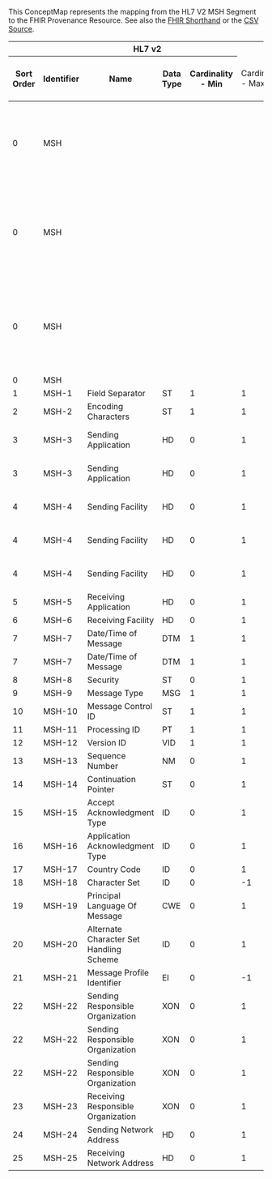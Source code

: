 
This ConceptMap represents the mapping from the HL7 V2 MSH Segment to the FHIR Provenance Resource. See also the <a href='https://github.com/HL7/v2-to-fhir/blob/master/tank/Segment MSH[Source] to Provenance.fsh'>FHIR Shorthand</a> or the <a href='https://github.com/HL7/v2-to-fhir/blob/master/mappings/segments/HL7 Segment - FHIR R4_ MSH[Provenance-Source] - R4.csv'>CSV Source</a>.
<table class='grid'><thead>
<tr><th colspan='6'>HL7 v2</th><th colspan='3'>Condition (IF True, args)</th><th colspan='7'>HL7 FHIR</th><th rowspan='2'>Comments</th></tr>
<tr><th title='Rows are listed in sequence of how they appear in the v2 standard. The first column, Sort Order, provides a sort order that can re-create the original v2 standard sequence in case one opts to re-sort/filter the rows.'>Sort Order</th><th title='Contains the formal Segment Name and Field Sequence according to the base standard using &quot;-&quot; as the delimiter.'>Identifier</th><th title='The formal name of the field in the most current published version.'>Name</th><th title='The data type of the field in the most current published version if not deprecated, otherwise the data type at the time it was deprecated and removed.'>Data Type</th><th title='The V2 min cardinality expressed numerically.'>Cardinality - Min</th><td style='border-right: 2px' title='The V2 max cardinality expressed numerically.'>Cardinality - Max</td><th title='Condition in an easy to read syntax (Computable ANTLR)'>Computable ANTLR</th><th title='Condition in FHIRPath Notation'>Computable FHIRPath</th><td style='border-right: 2px' title='Condition expressed in narrative form'>Narrative</td><th title='An existing FHIR attribute in the target FHIR version.'>FHIR Attribute</th><th title='A proposed extension. It will be expressed with #ext-...# around the proposed name. '>Extension</th><th title='The FHIR attribute&apos;s data type in the target FHIR version.'>Data Type</th><th title='The FHIR min cardinality expressed numerically.'>Cardinality - Min</th><td style='border-right: 2px' title='The FHIR max cardinality expressed numerically.'>Cardinality - Max</td><th title='The URL to the Data Type Map that is to be used for the attribute in this segment.'>Data Type Mapping</th><th title='The fixed or computed value to assign'>Assignment</th><th title='The URL to the Vocabulary Map that is to be used for the coded element for this attribute.'>Vocabulary Mapping<br/>(IS, ID, CE, CEN, CWE)</th></tr></thead>
<tbody>
<tr><td>0</td><td>MSH</td><td></td><td></td><td></td><td style='border-right: 2px'></td><td></td><td></td><td style='border-right: 2px'>when you hold on to/persist the v2 message in a data store</td><td><a href='https://hl7.org/fhir/R4/Provenance.Provenance-definitions.html#Provenance.entity.what'>Provenance.entity.what</a>(<a href='https://hl7.org/fhir/R4/Provenance.Provenance-definitions.html#Provenance.DocumentReference.content.attachment.url'>Provenance.DocumentReference.content.attachment.url</a>)</td><td></td><td></td><td></td><td></td><td></td><td></td><td></td><td></td></tr>
<tr><td>0</td><td>MSH</td><td></td><td></td><td></td><td style='border-right: 2px'></td><td></td><td></td><td style='border-right: 2px'>when you do not hold on to/persist the v2 message in a data store</td><td><a href='https://hl7.org/fhir/R4/Provenance.Provenance-definitions.html#Provenance.entity.what'>Provenance.entity.what</a>(<a href='https://hl7.org/fhir/R4/Provenance.Provenance-definitions.html#Provenance.DocumentReference.content.attachment.data'>Provenance.DocumentReference.content.attachment.data</a>)</td><td></td><td></td><td></td><td></td><td></td><td></td><td>/v2.txt or v2.xml into base 64/</td><td></td></tr>
<tr><td>0</td><td>MSH</td><td></td><td></td><td></td><td style='border-right: 2px'></td><td></td><td></td><td style='border-right: 2px'>when you do not hold on to/persist the v2 message in a data store</td><td><a href='https://hl7.org/fhir/R4/Provenance.Provenance-definitions.html#Provenance.entity.what'>Provenance.entity.what</a>(<a href='https://hl7.org/fhir/R4/Provenance.Provenance-definitions.html#Provenance.DocumentReference.status'>Provenance.DocumentReference.status</a>)</td><td></td><td></td><td></td><td></td><td></td><td></td><td>"current"</td><td></td></tr>
<tr><td>0</td><td>MSH</td><td></td><td></td><td></td><td style='border-right: 2px'></td><td></td><td></td><td style='border-right: 2px'></td><td><a href='https://hl7.org/fhir/R4/Provenance.Provenance-definitions.html#Provenance.entity.role'>Provenance.entity.role</a></td><td></td><td></td><td></td><td></td><td></td><td></td><td>"source"</td><td></td></tr>
<tr><td>1</td><td>MSH-1</td><td>Field Separator</td><td>ST</td><td>1</td><td style='border-right: 2px'>1</td><td></td><td></td><td style='border-right: 2px'></td><td></td><td></td><td></td><td></td><td></td><td></td><td></td><td></td><td></td></tr>
<tr><td>2</td><td>MSH-2</td><td>Encoding Characters</td><td>ST</td><td>1</td><td style='border-right: 2px'>1</td><td></td><td></td><td style='border-right: 2px'></td><td></td><td></td><td></td><td></td><td></td><td></td><td></td><td></td><td></td></tr>
<tr><td>3</td><td>MSH-3</td><td>Sending Application</td><td>HD</td><td>0</td><td style='border-right: 2px'>1</td><td>IF MSH-3 AND MSH-24 VALUED</td><td></td><td style='border-right: 2px'></td><td><a href='https://hl7.org/fhir/R4/Provenance.Provenance-definitions.html#Provenance.entity.what'>Provenance.entity.what</a>(<a href='https://hl7.org/fhir/R4/Provenance.Provenance-definitions.html#Provenance.Device'>Provenance.Device</a>)</td><td></td><td><a href='https://hl7.org/fhir/R4/references.html'>Reference</a>(<a href='https://hl7.org/fhir/R4/Provenance.Provenance-definitions.html#Provenance.Device'>Provenance.Device</a>)</td><td></td><td></td><td><a href='ConceptMap-datatype-hd-to-device.html'>HD[Device]</a></td><td></td><td></td><td></td></tr>
<tr><td>3</td><td>MSH-3</td><td>Sending Application</td><td>HD</td><td>0</td><td style='border-right: 2px'>1</td><td>IF MSH-3 AND MSH-24 VALUED</td><td></td><td style='border-right: 2px'></td><td><a href='https://hl7.org/fhir/R4/Provenance.Provenance-definitions.html#Provenance.entity.role'>Provenance.entity.role</a></td><td></td><td><a href='https://hl7.org/fhir/R4/Provenance.Provenance-definitions.html#Provenance.code'>Provenance.code</a></td><td></td><td></td><td><a href='ConceptMap-datatype-"source"-to-code.html'>"source"</a></td><td></td><td></td><td></td></tr>
<tr><td>4</td><td>MSH-4</td><td>Sending Facility</td><td>HD</td><td>0</td><td style='border-right: 2px'>1</td><td>IF MSH-22 NOT VALUED</td><td></td><td style='border-right: 2px'></td><td><a href='https://hl7.org/fhir/R4/Provenance.Provenance-definitions.html#Provenance.agent.who'>Provenance.agent.who</a>(<a href='https://hl7.org/fhir/R4/Provenance.Provenance-definitions.html#Provenance.Organization'>Provenance.Organization</a>)</td><td></td><td><a href='https://hl7.org/fhir/R4/references.html'>Reference</a>(<a href='https://hl7.org/fhir/R4/Provenance.Provenance-definitions.html#Provenance.Organization'>Provenance.Organization</a>)</td><td>1</td><td>1</td><td><a href='ConceptMap-datatype-hd-to-organization.html'>HD[Organization]</a></td><td></td><td></td><td></td></tr>
<tr><td>4</td><td>MSH-4</td><td>Sending Facility</td><td>HD</td><td>0</td><td style='border-right: 2px'>1</td><td>IF MSH-22 NOT VALUED</td><td></td><td style='border-right: 2px'></td><td><a href='https://hl7.org/fhir/R4/Provenance.Provenance-definitions.html#Provenance.agent.type.coding.code'>Provenance.agent.type.coding.code</a></td><td></td><td><a href='https://hl7.org/fhir/R4/Provenance.Provenance-definitions.html#Provenance.code'>Provenance.code</a></td><td>0</td><td>1</td><td></td><td></td><td>"author"</td><td></td></tr>
<tr><td>4</td><td>MSH-4</td><td>Sending Facility</td><td>HD</td><td>0</td><td style='border-right: 2px'>1</td><td>IF MSH-22 NOT VALUED</td><td></td><td style='border-right: 2px'></td><td><a href='https://hl7.org/fhir/R4/Provenance.Provenance-definitions.html#Provenance.agent.type.coding.system'>Provenance.agent.type.coding.system</a></td><td></td><td><a href='https://hl7.org/fhir/R4/Provenance.Provenance-definitions.html#Provenance.uri'>Provenance.uri</a></td><td>0</td><td>1</td><td></td><td></td><td>"<a href='http://terminology.hl7.org/CodeSystem/provenance-participant-type'>http://terminology.hl7.org/CodeSystem/provenance-participant-type</a>"</td><td></td></tr>
<tr><td>5</td><td>MSH-5</td><td>Receiving Application</td><td>HD</td><td>0</td><td style='border-right: 2px'>1</td><td></td><td></td><td style='border-right: 2px'></td><td></td><td></td><td></td><td></td><td></td><td></td><td></td><td></td><td></td></tr>
<tr><td>6</td><td>MSH-6</td><td>Receiving Facility</td><td>HD</td><td>0</td><td style='border-right: 2px'>1</td><td></td><td></td><td style='border-right: 2px'></td><td></td><td></td><td></td><td></td><td></td><td></td><td></td><td></td><td></td></tr>
<tr><td>7</td><td>MSH-7</td><td>Date/Time of Message</td><td>DTM</td><td>1</td><td style='border-right: 2px'>1</td><td></td><td></td><td style='border-right: 2px'></td><td><a href='https://hl7.org/fhir/R4/Provenance.Provenance-definitions.html#Provenance.recorded'>Provenance.recorded</a></td><td></td><td></td><td>1</td><td>1</td><td></td><td></td><td></td><td></td></tr>
<tr><td>7</td><td>MSH-7</td><td>Date/Time of Message</td><td>DTM</td><td>1</td><td style='border-right: 2px'>1</td><td></td><td></td><td style='border-right: 2px'></td><td><a href='https://hl7.org/fhir/R4/Provenance.Provenance-definitions.html#Provenance.occurred'>Provenance.occurred</a></td><td></td><td></td><td>0</td><td>1</td><td></td><td></td><td></td><td></td></tr>
<tr><td>8</td><td>MSH-8</td><td>Security</td><td>ST</td><td>0</td><td style='border-right: 2px'>1</td><td></td><td></td><td style='border-right: 2px'></td><td></td><td></td><td></td><td></td><td></td><td></td><td></td><td></td><td></td></tr>
<tr><td>9</td><td>MSH-9</td><td>Message Type</td><td>MSG</td><td>1</td><td style='border-right: 2px'>1</td><td></td><td></td><td style='border-right: 2px'></td><td><a href='https://hl7.org/fhir/R4/Provenance.Provenance-definitions.html#Provenance.activity.coding.display'>Provenance.activity.coding.display</a></td><td></td><td><a href='https://hl7.org/fhir/R4/Provenance.Provenance-definitions.html#Provenance.string'>Provenance.string</a></td><td></td><td></td><td></td><td></td><td>"message - "+MSG.1+"^"+MSG.2+"^"+MSG.3</td><td></td></tr>
<tr><td>10</td><td>MSH-10</td><td>Message Control ID</td><td>ST</td><td>1</td><td style='border-right: 2px'>1</td><td></td><td></td><td style='border-right: 2px'></td><td></td><td></td><td></td><td></td><td></td><td></td><td></td><td></td><td></td></tr>
<tr><td>11</td><td>MSH-11</td><td>Processing ID</td><td>PT</td><td>1</td><td style='border-right: 2px'>1</td><td></td><td></td><td style='border-right: 2px'></td><td></td><td></td><td></td><td></td><td></td><td></td><td></td><td></td><td></td></tr>
<tr><td>12</td><td>MSH-12</td><td>Version ID</td><td>VID</td><td>1</td><td style='border-right: 2px'>1</td><td></td><td></td><td style='border-right: 2px'></td><td></td><td></td><td></td><td></td><td></td><td></td><td></td><td></td><td></td></tr>
<tr><td>13</td><td>MSH-13</td><td>Sequence Number</td><td>NM</td><td>0</td><td style='border-right: 2px'>1</td><td></td><td></td><td style='border-right: 2px'></td><td></td><td></td><td></td><td></td><td></td><td></td><td></td><td></td><td></td></tr>
<tr><td>14</td><td>MSH-14</td><td>Continuation Pointer</td><td>ST</td><td>0</td><td style='border-right: 2px'>1</td><td></td><td></td><td style='border-right: 2px'></td><td></td><td></td><td></td><td></td><td></td><td></td><td></td><td></td><td></td></tr>
<tr><td>15</td><td>MSH-15</td><td>Accept Acknowledgment Type</td><td>ID</td><td>0</td><td style='border-right: 2px'>1</td><td></td><td></td><td style='border-right: 2px'></td><td></td><td></td><td></td><td></td><td></td><td></td><td></td><td></td><td></td></tr>
<tr><td>16</td><td>MSH-16</td><td>Application Acknowledgment Type</td><td>ID</td><td>0</td><td style='border-right: 2px'>1</td><td></td><td></td><td style='border-right: 2px'></td><td></td><td></td><td></td><td></td><td></td><td></td><td></td><td></td><td></td></tr>
<tr><td>17</td><td>MSH-17</td><td>Country Code</td><td>ID</td><td>0</td><td style='border-right: 2px'>1</td><td></td><td></td><td style='border-right: 2px'></td><td></td><td></td><td></td><td></td><td></td><td></td><td></td><td></td><td></td></tr>
<tr><td>18</td><td>MSH-18</td><td>Character Set</td><td>ID</td><td>0</td><td style='border-right: 2px'>-1</td><td></td><td></td><td style='border-right: 2px'></td><td></td><td></td><td></td><td></td><td></td><td></td><td></td><td></td><td></td></tr>
<tr><td>19</td><td>MSH-19</td><td>Principal Language Of Message</td><td>CWE</td><td>0</td><td style='border-right: 2px'>1</td><td></td><td></td><td style='border-right: 2px'></td><td></td><td></td><td></td><td></td><td></td><td></td><td></td><td></td><td></td></tr>
<tr><td>20</td><td>MSH-20</td><td>Alternate Character Set Handling Scheme</td><td>ID</td><td>0</td><td style='border-right: 2px'>1</td><td></td><td></td><td style='border-right: 2px'></td><td></td><td></td><td></td><td></td><td></td><td></td><td></td><td></td><td></td></tr>
<tr><td>21</td><td>MSH-21</td><td>Message Profile Identifier</td><td>EI</td><td>0</td><td style='border-right: 2px'>-1</td><td></td><td></td><td style='border-right: 2px'></td><td></td><td></td><td></td><td></td><td></td><td></td><td></td><td></td><td></td></tr>
<tr><td>22</td><td>MSH-22</td><td>Sending Responsible Organization</td><td>XON</td><td>0</td><td style='border-right: 2px'>1</td><td></td><td></td><td style='border-right: 2px'></td><td><a href='https://hl7.org/fhir/R4/Provenance.Provenance-definitions.html#Provenance.agent.who'>Provenance.agent.who</a>(<a href='https://hl7.org/fhir/R4/Provenance.Provenance-definitions.html#Provenance.Organization'>Provenance.Organization</a>)</td><td></td><td><a href='https://hl7.org/fhir/R4/references.html'>Reference</a>(<a href='https://hl7.org/fhir/R4/Provenance.Provenance-definitions.html#Provenance.Organization'>Provenance.Organization</a>)</td><td>1</td><td>1</td><td><a href='ConceptMap-datatype-xon-to-organization.html'>XON[Organization]</a></td><td></td><td></td><td></td></tr>
<tr><td>22</td><td>MSH-22</td><td>Sending Responsible Organization</td><td>XON</td><td>0</td><td style='border-right: 2px'>1</td><td></td><td></td><td style='border-right: 2px'></td><td><a href='https://hl7.org/fhir/R4/Provenance.Provenance-definitions.html#Provenance.agent.type.coding.code'>Provenance.agent.type.coding.code</a></td><td></td><td><a href='https://hl7.org/fhir/R4/Provenance.Provenance-definitions.html#Provenance.code'>Provenance.code</a></td><td>0</td><td>1</td><td></td><td></td><td>"author"</td><td></td></tr>
<tr><td>22</td><td>MSH-22</td><td>Sending Responsible Organization</td><td>XON</td><td>0</td><td style='border-right: 2px'>1</td><td></td><td></td><td style='border-right: 2px'></td><td><a href='https://hl7.org/fhir/R4/Provenance.Provenance-definitions.html#Provenance.agent.type.coding.system'>Provenance.agent.type.coding.system</a></td><td></td><td><a href='https://hl7.org/fhir/R4/Provenance.Provenance-definitions.html#Provenance.uri'>Provenance.uri</a></td><td>0</td><td>1</td><td></td><td></td><td>"<a href='http://terminology.hl7.org/CodeSystem/provenance-participant-type'>http://terminology.hl7.org/CodeSystem/provenance-participant-type</a>"</td><td></td></tr>
<tr><td>23</td><td>MSH-23</td><td>Receiving Responsible Organization</td><td>XON</td><td>0</td><td style='border-right: 2px'>1</td><td></td><td></td><td style='border-right: 2px'></td><td></td><td></td><td></td><td></td><td></td><td></td><td></td><td></td><td></td></tr>
<tr><td>24</td><td>MSH-24</td><td>Sending Network Address</td><td>HD</td><td>0</td><td style='border-right: 2px'>1</td><td></td><td></td><td style='border-right: 2px'></td><td></td><td></td><td></td><td></td><td></td><td></td><td></td><td></td><td></td></tr>
<tr><td>25</td><td>MSH-25</td><td>Receiving Network Address</td><td>HD</td><td>0</td><td style='border-right: 2px'>1</td><td></td><td></td><td style='border-right: 2px'></td><td></td><td></td><td></td><td></td><td></td><td></td><td></td><td></td><td></td></tr>
</tbody>
</table>
